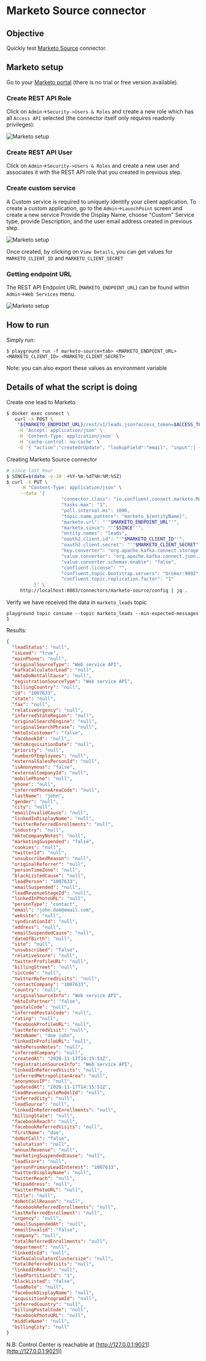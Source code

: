 # Marketo Source connector



## Objective

Quickly test [Marketo Source](https://docs.confluent.io/current/connect/kafka-connect-marketo/index.html#marketo-source-connector-for-cp) connector.


## Marketo setup

Go to your [Marketo portal](https://engage-ab.marketo.com) (there is no trial or free version available).

### Create REST API Role

Click on `Admin`->`Security->Users & Roles` and create a new role which has all `Access API` selected (the connector itself only requires readonly privileges):

![Marketo setup](Screenshot1.png)

### Create REST API User

Click on `Admin`->`Security->Users & Roles` and create a new user and associates it with the REST API role that you created in previous step.

### Create custom service

A Custom service is required to uniquely identify your client application. To create a custom application, go to the `Admin`->`LaunchPoint` screen and create a new service
Provide the Display Name, choose "Custom" Service type, provide Description, and the user email address created in previous step.


![Marketo setup](Screenshot2.png)

Once created, by clicking on `View Details`, you can get values for `MARKETO_CLIENT_ID` and `MARKETO_CLIENT_SECRET`

### Getting endpoint URL

The REST API Endpoint URL (`MARKETO_ENDPOINT_URL`) can be found within `Admin`->`Web Services` menu.

![Marketo setup](Screenshot3.png)

## How to run

Simply run:

```
$ playground run -f marketo-source<tab> <MARKETO_ENDPOINT_URL> <MARKETO_CLIENT_ID> <MARKETO_CLIENT_SECRET>
```

Note: you can also export these values as environment variable

## Details of what the script is doing

Create one lead to Marketo

```bash
$ docker exec connect \
   curl -X POST \
    "${MARKETO_ENDPOINT_URL}/rest/v1/leads.json?access_token=$ACCESS_TOKEN" \
    -H 'Accept: application/json' \
    -H 'Content-Type: application/json' \
    -H 'cache-control: no-cache' \
    -d '{ "action":"createOrUpdate", "lookupField":"email", "input":[ { "lastName":"john", "firstName":"doe", "middleName":null, "email":"john.doe@email.com" } ]}'
```

Creating Marketo Source connector

```bash
# since last hour
$ SINCE=$(date -v-1H  +%Y-%m-%dT%H:%M:%SZ)
$ curl -X PUT \
     -H "Content-Type: application/json" \
     --data '{
                    "connector.class": "io.confluent.connect.marketo.MarketoSourceConnector",
                    "tasks.max": "1",
                    "poll.interval.ms": 1000,
                    "topic.name.pattern": "marketo_${entityName}",
                    "marketo.url": "'"$MARKETO_ENDPOINT_URL"'",
                    "marketo.since": "'"$SINCE"'",
                    "entity.names": "leads",
                    "oauth2.client.id": "'"$MARKETO_CLIENT_ID"'",
                    "oauth2.client.secret": "'"$MARKETO_CLIENT_SECRET"'",
                    "key.converter": "org.apache.kafka.connect.storage.StringConverter",
                    "value.converter": "org.apache.kafka.connect.json.JsonConverter",
                    "value.converter.schemas.enable": "false",
                    "confluent.license": "",
                    "confluent.topic.bootstrap.servers": "broker:9092",
                    "confluent.topic.replication.factor": "1"
          }' \
     http://localhost:8083/connectors/marketo-source/config | jq .
```

Verify we have received the data in `marketo_leads` topic

```
playground topic consume --topic marketo_leads --min-expected-messages 1
```

Results:

```json
{
  "leadStatus": "null",
  "isLead": "true",
  "mainPhone": "null",
  "originalSourceType": "Web service API",
  "kafkaCalculatorLead": "null",
  "mktoDoNotCallCause": "null",
  "registrationSourceType": "Web service API",
  "billingCountry": "null",
  "id": "1007633",
  "state": "null",
  "fax": "null",
  "relativeUrgency": "null",
  "inferredStateRegion": "null",
  "originalSearchEngine": "null",
  "originalSearchPhrase": "null",
  "mktoIsCustomer": "false",
  "facebookId": "null",
  "mktoAcquisitionDate": "null",
  "priority": "null",
  "numberOfEmployees": "null",
  "externalSalesPersonId": "null",
  "isAnonymous": "false",
  "externalCompanyId": "null",
  "mobilePhone": "null",
  "phone": "null",
  "inferredPhoneAreaCode": "null",
  "lastName": "john",
  "gender": "null",
  "city": "null",
  "emailInvalidCause": "null",
  "linkedInDisplayName": "null",
  "twitterReferredEnrollments": "null",
  "industry": "null",
  "mktoCompanyNotes": "null",
  "marketingSuspended": "false",
  "cookies": "null",
  "twitterId": "null",
  "unsubscribedReason": "null",
  "originalReferrer": "null",
  "personTimeZone": "null",
  "blackListedCause": "null",
  "leadPerson": "1007633",
  "emailSuspended": "null",
  "leadRevenueStageId": "null",
  "linkedInPhotoURL": "null",
  "personType": "contact",
  "email": "john.doe@email.com",
  "website": "null",
  "syndicationId": "null",
  "address": "null",
  "emailSuspendedCause": "null",
  "dateOfBirth": "null",
  "site": "null",
  "unsubscribed": "false",
  "relativeScore": "null",
  "twitterProfileURL": "null",
  "billingStreet": "null",
  "sicCode": "null",
  "twitterReferredVisits": "null",
  "contactCompany": "1007633",
  "country": "null",
  "originalSourceInfo": "Web service API",
  "mktoIsPartner": "false",
  "postalCode": "null",
  "inferredPostalCode": "null",
  "rating": "null",
  "facebookProfileURL": "null",
  "lastReferredVisit": "null",
  "mktoName": "doe john",
  "linkedInProfileURL": "null",
  "mktoPersonNotes": "null",
  "inferredCompany": "null",
  "createdAt": "2020-11-17T14:15:51Z",
  "registrationSourceInfo": "Web service API",
  "linkedInReferredVisits": "null",
  "inferredMetropolitanArea": "null",
  "anonymousIP": "null",
  "updatedAt": "2020-11-17T14:15:51Z",
  "leadRevenueCycleModelId": "null",
  "inferredCity": "null",
  "leadSource": "null",
  "linkedInReferredEnrollments": "null",
  "billingState": "null",
  "facebookReach": "null",
  "facebookReferredVisits": "null",
  "firstName": "doe",
  "doNotCall": "false",
  "salutation": "null",
  "annualRevenue": "null",
  "marketingSuspendedCause": "null",
  "leadScore": "null",
  "personPrimaryLeadInterest": "1007633",
  "twitterDisplayName": "null",
  "twitterReach": "null",
  "kFipaddress": "null",
  "twitterPhotoURL": "null",
  "title": "null",
  "doNotCallReason": "null",
  "facebookReferredEnrollments": "null",
  "lastReferredEnrollment": "null",
  "urgency": "null",
  "emailSuspendedAt": "null",
  "emailInvalid": "false",
  "company": "null",
  "totalReferredEnrollments": "null",
  "department": "null",
  "linkedInId": "null",
  "kafkaCalculatorClustersize": "null",
  "totalReferredVisits": "null",
  "linkedInReach": "null",
  "leadPartitionId": "1",
  "blackListed": "false",
  "leadRole": "null",
  "facebookDisplayName": "null",
  "acquisitionProgramId": "null",
  "inferredCountry": "null",
  "billingPostalCode": "null",
  "facebookPhotoURL": "null",
  "middleName": "null",
  "billingCity": "null"
}
```

N.B: Control Center is reachable at [http://127.0.0.1:9021](http://127.0.0.1:9021])
